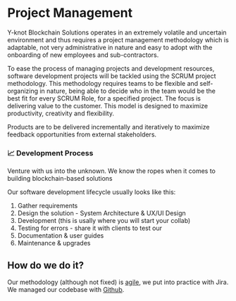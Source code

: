 # Project Management

Y-knot Blockchain Solutions operates in an extremely volatile and uncertain environment and thus requires a project management methodology which is adaptable, not very administrative in nature and easy to adopt with the onboarding of new employees and sub-contractors.&#x20;

To ease the process of managing projects and development resources, software development projects will be tackled using the SCRUM project methodology. This methodology requires teams to be flexible and self-organizing in nature, being able to decide who in the team would be the best fit for every SCRUM Role, for a specified project. The focus is delivering value to the customer. This model is designed to maximize productivity, creativity and flexibility.

Products are to be delivered incrementally and iteratively to maximize feedback opportunities from external stakeholders.&#x20;

### 📈 Development Process

Venture with us into the unknown. We know the ropes when it comes to building blockchain-based solutions

Our software development lifecycle usually looks like this:

1. Gather requirements
2. Design the solution - System Architecture & UX/UI Design
3. Development (this is usally where you will start your collab)
4. Testing for errors - share it with clients to test our
5. Documentation & user guides
6. Maintenance & upgrades

## How do we do it?

Our methodology (although not fixed) is [agile](agile.md), we put into practice with Jira. We managed our codebase with [Github](agile-1.md).



